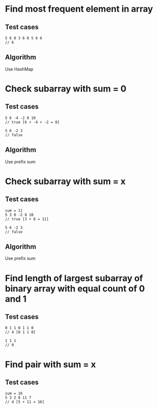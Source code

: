 # Find most frequent element in array
## Test cases
```
5 6 8 3 6 8 5 6 6
// 6
```

## Algorithm 
Use HashMap

# Check subarray with sum = 0
## Test cases
```
5 6 -4 -2 8 10
// true [6 + -4 + -2 = 0]

5 6 -2 3
// false
```

## Algorithm 
Use prefix sum

# Check subarray with sum = x
## Test cases
```
sum = 11
5 3 8 -2 8 10
// true [3 + 8 = 11]

5 6 -2 3
// false
```

## Algorithm 
Use prefix sum

# Find length of largest subarray of binary array with equal count of 0 and 1
## Test cases
```
0 1 1 0 1 1 0
// 4 [0 1 1 0]

1 1 1
// 0
```

# Find pair with sum = x 
## Test cases
```
sum = 16
5 3 2 8 11 7
// 4 [5 + 11 = 16]
```
